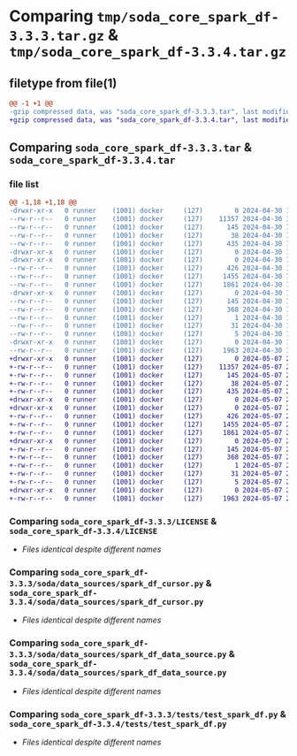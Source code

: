 # Comparing `tmp/soda_core_spark_df-3.3.3.tar.gz` & `tmp/soda_core_spark_df-3.3.4.tar.gz`

## filetype from file(1)

```diff
@@ -1 +1 @@
-gzip compressed data, was "soda_core_spark_df-3.3.3.tar", last modified: Tue Apr 30 11:51:14 2024, max compression
+gzip compressed data, was "soda_core_spark_df-3.3.4.tar", last modified: Tue May  7 23:40:46 2024, max compression
```

## Comparing `soda_core_spark_df-3.3.3.tar` & `soda_core_spark_df-3.3.4.tar`

### file list

```diff
@@ -1,18 +1,18 @@
-drwxr-xr-x   0 runner    (1001) docker     (127)        0 2024-04-30 11:51:14.737214 soda_core_spark_df-3.3.3/
--rw-r--r--   0 runner    (1001) docker     (127)    11357 2024-04-30 11:50:11.000000 soda_core_spark_df-3.3.3/LICENSE
--rw-r--r--   0 runner    (1001) docker     (127)      145 2024-04-30 11:51:14.737214 soda_core_spark_df-3.3.3/PKG-INFO
--rw-r--r--   0 runner    (1001) docker     (127)       38 2024-04-30 11:51:14.737214 soda_core_spark_df-3.3.3/setup.cfg
--rw-r--r--   0 runner    (1001) docker     (127)      435 2024-04-30 11:50:11.000000 soda_core_spark_df-3.3.3/setup.py
-drwxr-xr-x   0 runner    (1001) docker     (127)        0 2024-04-30 11:51:14.733214 soda_core_spark_df-3.3.3/soda/
-drwxr-xr-x   0 runner    (1001) docker     (127)        0 2024-04-30 11:51:14.733214 soda_core_spark_df-3.3.3/soda/data_sources/
--rw-r--r--   0 runner    (1001) docker     (127)      426 2024-04-30 11:50:11.000000 soda_core_spark_df-3.3.3/soda/data_sources/spark_df_connection.py
--rw-r--r--   0 runner    (1001) docker     (127)     1455 2024-04-30 11:50:11.000000 soda_core_spark_df-3.3.3/soda/data_sources/spark_df_cursor.py
--rw-r--r--   0 runner    (1001) docker     (127)     1861 2024-04-30 11:50:11.000000 soda_core_spark_df-3.3.3/soda/data_sources/spark_df_data_source.py
-drwxr-xr-x   0 runner    (1001) docker     (127)        0 2024-04-30 11:51:14.737214 soda_core_spark_df-3.3.3/soda_core_spark_df.egg-info/
--rw-r--r--   0 runner    (1001) docker     (127)      145 2024-04-30 11:51:14.000000 soda_core_spark_df-3.3.3/soda_core_spark_df.egg-info/PKG-INFO
--rw-r--r--   0 runner    (1001) docker     (127)      368 2024-04-30 11:51:14.000000 soda_core_spark_df-3.3.3/soda_core_spark_df.egg-info/SOURCES.txt
--rw-r--r--   0 runner    (1001) docker     (127)        1 2024-04-30 11:51:14.000000 soda_core_spark_df-3.3.3/soda_core_spark_df.egg-info/dependency_links.txt
--rw-r--r--   0 runner    (1001) docker     (127)       31 2024-04-30 11:51:14.000000 soda_core_spark_df-3.3.3/soda_core_spark_df.egg-info/requires.txt
--rw-r--r--   0 runner    (1001) docker     (127)        5 2024-04-30 11:51:14.000000 soda_core_spark_df-3.3.3/soda_core_spark_df.egg-info/top_level.txt
-drwxr-xr-x   0 runner    (1001) docker     (127)        0 2024-04-30 11:51:14.737214 soda_core_spark_df-3.3.3/tests/
--rw-r--r--   0 runner    (1001) docker     (127)     1963 2024-04-30 11:50:11.000000 soda_core_spark_df-3.3.3/tests/test_spark_df.py
+drwxr-xr-x   0 runner    (1001) docker     (127)        0 2024-05-07 23:40:46.496015 soda_core_spark_df-3.3.4/
+-rw-r--r--   0 runner    (1001) docker     (127)    11357 2024-05-07 23:39:42.000000 soda_core_spark_df-3.3.4/LICENSE
+-rw-r--r--   0 runner    (1001) docker     (127)      145 2024-05-07 23:40:46.496015 soda_core_spark_df-3.3.4/PKG-INFO
+-rw-r--r--   0 runner    (1001) docker     (127)       38 2024-05-07 23:40:46.496015 soda_core_spark_df-3.3.4/setup.cfg
+-rw-r--r--   0 runner    (1001) docker     (127)      435 2024-05-07 23:39:42.000000 soda_core_spark_df-3.3.4/setup.py
+drwxr-xr-x   0 runner    (1001) docker     (127)        0 2024-05-07 23:40:46.492015 soda_core_spark_df-3.3.4/soda/
+drwxr-xr-x   0 runner    (1001) docker     (127)        0 2024-05-07 23:40:46.496015 soda_core_spark_df-3.3.4/soda/data_sources/
+-rw-r--r--   0 runner    (1001) docker     (127)      426 2024-05-07 23:39:42.000000 soda_core_spark_df-3.3.4/soda/data_sources/spark_df_connection.py
+-rw-r--r--   0 runner    (1001) docker     (127)     1455 2024-05-07 23:39:42.000000 soda_core_spark_df-3.3.4/soda/data_sources/spark_df_cursor.py
+-rw-r--r--   0 runner    (1001) docker     (127)     1861 2024-05-07 23:39:42.000000 soda_core_spark_df-3.3.4/soda/data_sources/spark_df_data_source.py
+drwxr-xr-x   0 runner    (1001) docker     (127)        0 2024-05-07 23:40:46.496015 soda_core_spark_df-3.3.4/soda_core_spark_df.egg-info/
+-rw-r--r--   0 runner    (1001) docker     (127)      145 2024-05-07 23:40:46.000000 soda_core_spark_df-3.3.4/soda_core_spark_df.egg-info/PKG-INFO
+-rw-r--r--   0 runner    (1001) docker     (127)      368 2024-05-07 23:40:46.000000 soda_core_spark_df-3.3.4/soda_core_spark_df.egg-info/SOURCES.txt
+-rw-r--r--   0 runner    (1001) docker     (127)        1 2024-05-07 23:40:46.000000 soda_core_spark_df-3.3.4/soda_core_spark_df.egg-info/dependency_links.txt
+-rw-r--r--   0 runner    (1001) docker     (127)       31 2024-05-07 23:40:46.000000 soda_core_spark_df-3.3.4/soda_core_spark_df.egg-info/requires.txt
+-rw-r--r--   0 runner    (1001) docker     (127)        5 2024-05-07 23:40:46.000000 soda_core_spark_df-3.3.4/soda_core_spark_df.egg-info/top_level.txt
+drwxr-xr-x   0 runner    (1001) docker     (127)        0 2024-05-07 23:40:46.496015 soda_core_spark_df-3.3.4/tests/
+-rw-r--r--   0 runner    (1001) docker     (127)     1963 2024-05-07 23:39:42.000000 soda_core_spark_df-3.3.4/tests/test_spark_df.py
```

### Comparing `soda_core_spark_df-3.3.3/LICENSE` & `soda_core_spark_df-3.3.4/LICENSE`

 * *Files identical despite different names*

### Comparing `soda_core_spark_df-3.3.3/soda/data_sources/spark_df_cursor.py` & `soda_core_spark_df-3.3.4/soda/data_sources/spark_df_cursor.py`

 * *Files identical despite different names*

### Comparing `soda_core_spark_df-3.3.3/soda/data_sources/spark_df_data_source.py` & `soda_core_spark_df-3.3.4/soda/data_sources/spark_df_data_source.py`

 * *Files identical despite different names*

### Comparing `soda_core_spark_df-3.3.3/tests/test_spark_df.py` & `soda_core_spark_df-3.3.4/tests/test_spark_df.py`

 * *Files identical despite different names*

